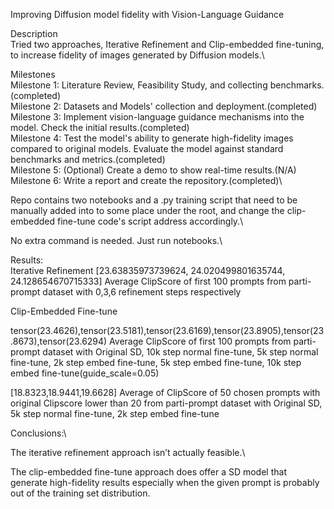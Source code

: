 Improving Diffusion model fidelity with Vision-Language Guidance

Description\
Tried two approaches, Iterative Refinement and Clip-embedded fine-tuning, to increase fidelity of images generated by Diffusion models.\

Milestones\
Milestone 1: Literature Review, Feasibility Study, and collecting benchmarks.(completed)\
Milestone 2: Datasets and Models' collection and deployment.(completed)\
Milestone 3: Implement vision-language guidance mechanisms into the model. Check the initial results.(completed)\
Milestone 4: Test the model's ability to generate high-fidelity images compared to original models. Evaluate the model against standard benchmarks and metrics.(completed)\
Milestone 5: (Optional) Create a demo to show real-time results.(N/A)\
Milestone 6: Write a report and create the repository.(completed)\

Repo contains two notebooks and a .py training script that need to be manually added into to some place under the root, and change the clip-embedded fine-tune code's script address accordingly.\

No extra command is needed. Just run notebooks.\

Results:\
Iterative Refinement
[23.63835973739624, 24.020499801635744, 24.128654670715333] Average ClipScore of first 100 prompts from parti-prompt dataset with 0,3,6 refinement steps respectively

Clip-Embedded Fine-tune

tensor(23.4626),tensor(23.5181),tensor(23.6169),tensor(23.8905),tensor(23.8673),tensor(23.6294) Average ClipScore of first 100 prompts from parti-prompt dataset with Original SD, 10k step normal fine-tune, 5k step normal fine-tune, 2k step embed fine-tune, 5k step embed fine-tune, 10k step embed fine-tune(guide_scale=0.05)

[18.8323,18.9441,19.6628] Average of ClipScore of 50 chosen prompts with original Clipscore lower than 20 from parti-prompt dataset with Original SD, 5k step normal fine-tune, 2k step embed fine-tune


Conclusions:\

The iterative refinement approach isn’t actually feasible.\

The clip-embedded fine-tune approach does offer a SD model that generate high-fidelity results especially when the given prompt is probably out of the training set distribution.

